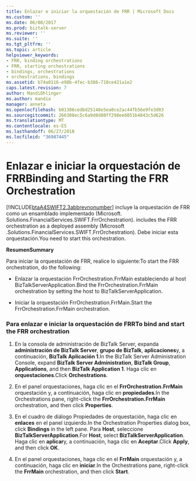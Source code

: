```yaml
---
title: Enlazar e iniciar la orquestación de FRR | Microsoft Docs
ms.custom: ''
ms.date: 06/08/2017
ms.prod: biztalk-server
ms.reviewer: ''
ms.suite: ''
ms.tgt_pltfrm: ''
ms.topic: article
helpviewer_keywords:
- FRR, binding orchestrations
- FRR, starting orchestrations
- bindings, orchestrations
- orchestrations, bindings
ms.assetid: b74a0116-e98b-4fec-b386-710ce421a1e2
caps.latest.revision: 7
author: MandiOhlinger
ms.author: mandia
manager: anneta
ms.openlocfilehash: b01386cedbd25148e5ea0ce2ac44fb56e9fe3d03
ms.sourcegitcommit: 266308ec5c6a9d8d80ff298ee6051b4843c5d626
ms.translationtype: MT
ms.contentlocale: es-ES
ms.lasthandoff: 06/27/2018
ms.locfileid: "36987445"
---
```

# <a name="binding-and-starting-the-frr-orchestration"></a><span data-ttu-id="16392-102">Enlazar e iniciar la orquestación de FRR</span><span class="sxs-lookup"><span data-stu-id="16392-102">Binding and Starting the FRR Orchestration</span></span>
[!INCLUDE[btaA4SWIFT2.3abbrevnonumber](../../includes/btaa4swift2-3abbrevnonumber-md.md)]<span data-ttu-id="16392-103"> incluye la orquestación de FRR como un ensamblado implementado (Microsoft. Solutions.FinancialServices.SWIFT.FrrOrchestration).</span><span class="sxs-lookup"><span data-stu-id="16392-103"> includes the FRR orchestration as a deployed assembly (Microsoft .Solutions.FinancialServices.SWIFT.FrrOrchestration).</span></span> <span data-ttu-id="16392-104">Debe iniciar esta orquestación.</span><span class="sxs-lookup"><span data-stu-id="16392-104">You need to start this orchestration.</span></span>  
  
 <span data-ttu-id="16392-105">**Resumen**</span><span class="sxs-lookup"><span data-stu-id="16392-105">**Summary**</span></span>  
  
 <span data-ttu-id="16392-106">Para iniciar la orquestación de FRR, realice lo siguiente:</span><span class="sxs-lookup"><span data-stu-id="16392-106">To start the FRR orchestration, do the following:</span></span>  
  
-   <span data-ttu-id="16392-107">Enlazar la orquestación FrrOrchestration.FrrMain estableciendo al host BizTalkServerApplication.</span><span class="sxs-lookup"><span data-stu-id="16392-107">Bind the FrrOrchestration.FrrMain orchestration by setting the host to BizTalkServerApplication.</span></span>  
  
-   <span data-ttu-id="16392-108">Iniciar la orquestación FrrOrchestration.FrrMain.</span><span class="sxs-lookup"><span data-stu-id="16392-108">Start the FrrOrchestration.FrrMain orchestration.</span></span>  
  
### <a name="to-bind-and-start-the-frr-orchestration"></a><span data-ttu-id="16392-109">Para enlazar e iniciar la orquestación de FRR</span><span class="sxs-lookup"><span data-stu-id="16392-109">To bind and start the FRR orchestration</span></span>  
  
1.  <span data-ttu-id="16392-110">En la consola de administración de BizTalk Server, expanda **administración de BizTalk Server**, **grupo de BizTalk**, **aplicaciones**y, a continuación, **BizTalk Aplicación 1**.</span><span class="sxs-lookup"><span data-stu-id="16392-110">In the BizTalk Server Administration Console, expand **BizTalk Server Administration**, **BizTalk Group**, **Applications**, and then **BizTalk Application 1**.</span></span> <span data-ttu-id="16392-111">Haga clic en **orquestaciones**.</span><span class="sxs-lookup"><span data-stu-id="16392-111">Click **Orchestrations**.</span></span>  
  
2.  <span data-ttu-id="16392-112">En el panel orquestaciones, haga clic en el **FrrOrchestration.FrrMain** orquestación y, a continuación, haga clic en **propiedades**.</span><span class="sxs-lookup"><span data-stu-id="16392-112">In the Orchestrations pane, right-click the **FrrOrchestration.FrrMain** orchestration, and then click **Properties**.</span></span>  
  
3.  <span data-ttu-id="16392-113">En el cuadro de diálogo Propiedades de orquestación, haga clic en **enlaces** en el panel izquierdo.</span><span class="sxs-lookup"><span data-stu-id="16392-113">In the Orchestration Properties dialog box, click **Bindings** in the left pane.</span></span> <span data-ttu-id="16392-114">Para **Host**, seleccione **BizTalkServerApplication**.</span><span class="sxs-lookup"><span data-stu-id="16392-114">For **Host**, select **BizTalkServerApplication**.</span></span> <span data-ttu-id="16392-115">Haga clic en **aplicar**y, a continuación, haga clic en **Aceptar**.</span><span class="sxs-lookup"><span data-stu-id="16392-115">Click **Apply**, and then click **OK**.</span></span>  
  
4.  <span data-ttu-id="16392-116">En el panel orquestaciones, haga clic en el **FrrMain** orquestación y, a continuación, haga clic en **iniciar**.</span><span class="sxs-lookup"><span data-stu-id="16392-116">In the Orchestrations pane, right-click the **FrrMain** orchestration, and then click **Start**.</span></span>